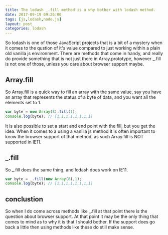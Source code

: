 ```yaml
---
title: The lodash _.fill method is a why bother with lodash method.
date: 2017-09-19 09:26:00
tags: [js,lodash,node.js]
layout: post
categories: lodash
---
```


So lodash is one of those JavaScript projects that is a bit of a mystery when it comes to the qustion of it's value compared to just working within a plain old vanilla js environment. There are methods that come in handy, and really do provide something that is not just there in Array.prototype, however _.fill is not one of those, unless you care about browser support maybe.

<!-- more -->

## Array.fill

So Array.fill is a quick way to fill an array with the same value, say you have an array that represents the status of a byte of data, and you want all the elements set to 1.

```js
var byte = new Array(8).fill(1);
console.log(byte); // [1,1,1,1,1,1,1,1]
```

It is also possible to set a start and end point with the fill, but you get the idea. When it comes to a using a vanilla js method it is often important to know the browser support of that method, as such Array.fill is NOT supported in IE11.

## _.fill

So _.fill does the same thing, and lodash does work on IE11.

```js
var byte = _.fill(new Array(8),1);
console.log(byte); // [1,1,1,1,1,1,1,1]
```

## conclustion

So when I do come across methods like _.fill at that point there is the question about browser support. At that point it may be the only thing that comes to mind as to why it is that I should bother. If the support does go back a little then using methods like these do still make sense.